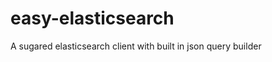 easy-elasticsearch
==================

A sugared elasticsearch client with built in json query builder
